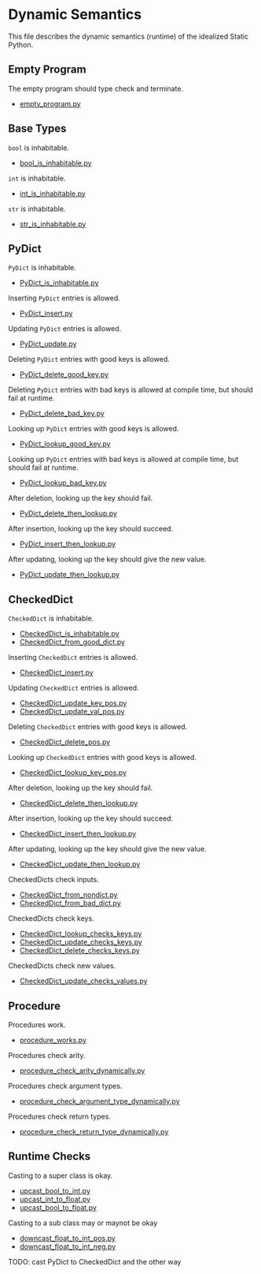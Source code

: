 # Dynamic Semantics

This file describes the dynamic semantics (runtime) of the idealized Static Python.

## Empty Program

The empty program should type check and terminate.

- [empty_program.py](conformance_suite/empty_program.py)

## Base Types

`bool` is inhabitable.

- [bool_is_inhabitable.py](conformance_suite/bool_is_inhabitable.py)

`int` is inhabitable.

- [int_is_inhabitable.py](conformance_suite/int_is_inhabitable.py)

`str` is inhabitable.

- [str_is_inhabitable.py](conformance_suite/str_is_inhabitable.py)

## PyDict

`PyDict` is inhabitable.

- [PyDict_is_inhabitable.py](conformance_suite/PyDict_is_inhabitable.py)

Inserting `PyDict` entries is allowed.

- [PyDict_insert.py](conformance_suite/PyDict_insert.py)

Updating `PyDict` entries is allowed.

- [PyDict_update.py](conformance_suite/PyDict_update.py)

Deleting `PyDict` entries with good keys is allowed.

- [PyDict_delete_good_key.py](conformance_suite/PyDict_delete_good_key.py)

Deleting `PyDict` entries with bad keys is allowed at compile time, but should fail at runtime.

- [PyDict_delete_bad_key.py](conformance_suite/PyDict_delete_bad_key.py)

Looking up `PyDict` entries with good keys is allowed.

- [PyDict_lookup_good_key.py](conformance_suite/PyDict_lookup_good_key.py)

Looking up `PyDict` entries with bad keys is allowed at compile time, but should fail at runtime.

- [PyDict_lookup_bad_key.py](conformance_suite/PyDict_lookup_bad_key.py)

After deletion, looking up the key should fail.

- [PyDict_delete_then_lookup.py](conformance_suite/PyDict_delete_then_lookup.py)

After insertion, looking up the key should succeed.

- [PyDict_insert_then_lookup.py](conformance_suite/PyDict_insert_then_lookup.py)

After updating, looking up the key should give the new value.

- [PyDict_update_then_lookup.py](conformance_suite/PyDict_update_then_lookup.py)

## CheckedDict

`CheckedDict` is inhabitable.

- [CheckedDict_is_inhabitable.py](conformance_suite/CheckedDict_is_inhabitable.py)
- [CheckedDict_from_good_dict.py](conformance_suite/CheckedDict_from_good_dict.py)

Inserting `CheckedDict` entries is allowed.

- [CheckedDict_insert.py](conformance_suite/CheckedDict_insert.py)

Updating `CheckedDict` entries is allowed.

- [CheckedDict_update_key_pos.py](conformance_suite/CheckedDict_update_key_pos.py)
- [CheckedDict_update_val_pos.py](conformance_suite/CheckedDict_update_val_pos.py)

Deleting `CheckedDict` entries with good keys is allowed.

- [CheckedDict_delete_pos.py](conformance_suite/CheckedDict_delete_pos.py)

Looking up `CheckedDict` entries with good keys is allowed.

- [CheckedDict_lookup_key_pos.py](conformance_suite/CheckedDict_lookup_key_pos.py)

After deletion, looking up the key should fail.

- [CheckedDict_delete_then_lookup.py](conformance_suite/CheckedDict_delete_then_lookup.py)

After insertion, looking up the key should succeed.

- [CheckedDict_insert_then_lookup.py](conformance_suite/CheckedDict_insert_then_lookup.py)

After updating, looking up the key should give the new value.

- [CheckedDict_update_then_lookup.py](conformance_suite/CheckedDict_update_then_lookup.py)

CheckedDicts check inputs.

- [CheckedDict_from_nondict.py](conformance_suite/CheckedDict_from_nondict.py)
- [CheckedDict_from_bad_dict.py](conformance_suite/CheckedDict_from_bad_dict.py)

CheckedDicts check keys.

- [CheckedDict_lookup_checks_keys.py](conformance_suite/CheckedDict_lookup_checks_keys.py)
- [CheckedDict_update_checks_keys.py](conformance_suite/CheckedDict_update_checks_keys.py)
- [CheckedDict_delete_checks_keys.py](conformance_suite/CheckedDict_delete_checks_keys.py)

CheckedDicts check new values.

- [CheckedDict_update_checks_values.py](conformance_suite/CheckedDict_update_checks_values.py)

## Procedure

Procedures work.

- [procedure_works.py](conformance_suite/procedure_works.py)

Procedures check arity.

- [procedure_check_arity_dynamically.py](conformance_suite/procedure_check_arity_dynamically.py)

Procedures check argument types.

- [procedure_check_argument_type_dynamically.py](conformance_suite/procedure_check_argument_type_dynamically.py)

Procedures check return types.

- [procedure_check_return_type_dynamically.py](conformance_suite/procedure_check_return_type_dynamically.py)


## Runtime Checks

Casting to a super class is okay.

- [upcast_bool_to_int.py](conformance_suite/upcast_bool_to_int.py)
- [upcast_int_to_float.py](conformance_suite/upcast_int_to_float.py)
- [upcast_bool_to_float.py](conformance_suite/upcast_bool_to_float.py)

Casting to a sub class may or maynot be okay

- [downcast_float_to_int_pos.py](conformance_suite/downcast_float_to_int_pos.py)
- [downcast_float_to_int_neg.py](conformance_suite/downcast_float_to_int_neg.py)

TODO: cast PyDict to CheckedDict and the other way
